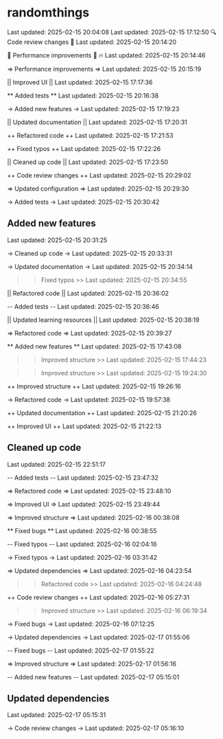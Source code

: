 # randomthings
Last updated: 2025-02-15 20:04:08
Last updated: 2025-02-15 17:12:50
🔍 Code review changes 🎨
Last updated: 2025-02-15 20:14:20

🚀 Performance improvements 🎨 🔥
Last updated: 2025-02-15 20:14:46

=> Performance improvements =>
Last updated: 2025-02-15 20:15:19

|| Improved UI ||
Last updated: 2025-02-15 17:17:36

** Added tests **
Last updated: 2025-02-15 20:16:38

-> Added new features ->
Last updated: 2025-02-15 17:19:23

|| Updated documentation ||
Last updated: 2025-02-15 17:20:31

++ Refactored code ++
Last updated: 2025-02-15 17:21:53

++ Fixed typos ++
Last updated: 2025-02-15 17:22:26

|| Cleaned up code ||
Last updated: 2025-02-15 17:23:50

++ Code review changes ++
Last updated: 2025-02-15 20:29:02

=> Updated configuration =>
Last updated: 2025-02-15 20:29:30

-> Added tests ->
Last updated: 2025-02-15 20:30:42

## Added new features ##
Last updated: 2025-02-15 20:31:25

-> Cleaned up code ->
Last updated: 2025-02-15 20:33:31

-> Updated documentation ->
Last updated: 2025-02-15 20:34:14

>> Fixed typos >>
Last updated: 2025-02-15 20:34:55

|| Refactored code ||
Last updated: 2025-02-15 20:36:02

-- Added tests --
Last updated: 2025-02-15 20:36:46

|| Updated learning resources ||
Last updated: 2025-02-15 20:38:19

=> Refactored code =>
Last updated: 2025-02-15 20:39:27

** Added new features **
Last updated: 2025-02-15 17:43:08

>> Improved structure >>
Last updated: 2025-02-15 17:44:23

>> Improved structure >>
Last updated: 2025-02-15 19:24:30

++ Improved structure ++
Last updated: 2025-02-15 19:26:16

-> Refactored code ->
Last updated: 2025-02-15 19:57:38

++ Updated documentation ++
Last updated: 2025-02-15 21:20:26

++ Improved UI ++
Last updated: 2025-02-15 21:22:13

## Cleaned up code ##
Last updated: 2025-02-15 22:51:17

-- Added tests --
Last updated: 2025-02-15 23:47:32

=> Refactored code =>
Last updated: 2025-02-15 23:48:10

=> Improved UI =>
Last updated: 2025-02-15 23:49:44

=> Improved structure =>
Last updated: 2025-02-16 00:38:08

** Fixed bugs **
Last updated: 2025-02-16 00:38:55

-- Fixed typos --
Last updated: 2025-02-16 02:04:16

-> Fixed typos ->
Last updated: 2025-02-16 03:31:42

=> Updated dependencies =>
Last updated: 2025-02-16 04:23:54

>> Refactored code >>
Last updated: 2025-02-16 04:24:48

++ Code review changes ++
Last updated: 2025-02-16 05:27:31

>> Improved structure >>
Last updated: 2025-02-16 06:19:34

-> Fixed bugs ->
Last updated: 2025-02-16 07:12:25

-> Updated dependencies ->
Last updated: 2025-02-17 01:55:06

-- Fixed bugs --
Last updated: 2025-02-17 01:55:22

=> Improved structure =>
Last updated: 2025-02-17 01:56:16

-- Added new features --
Last updated: 2025-02-17 05:15:01

## Updated dependencies ##
Last updated: 2025-02-17 05:15:31

-> Code review changes ->
Last updated: 2025-02-17 05:16:10
